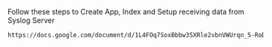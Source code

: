 Follow these steps to Create App, Index and Setup receiving data from Syslog Server

```bash
https://docs.google.com/document/d/1L4FOq7SoxBbbw35XRle2vbnVWUrqn_5-RoDNbwd43FE/edit?usp=sharing
```

